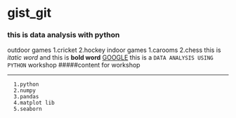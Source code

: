 # gist_git
### this is data analysis with python
  

  outdoor games
       1.cricket
       2.hockey
  indoor games
       1.carooms
       2.chess
 this is *itatic word* and this is **bold word**
 [GOOGLE](https://www.google.com)
 this is a `DATA ANALYSIS USING PYTHON` workshop
 #####content for workshop

 ***
      1.python
      2.numpy
      3.pandas
      4.matplot lib
      5.seaborn

